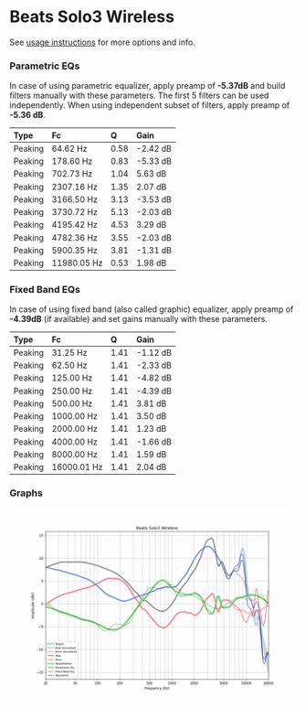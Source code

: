 # Beats Solo3 Wireless
See [usage instructions](https://github.com/jaakkopasanen/AutoEq#usage) for more options and info.

### Parametric EQs
In case of using parametric equalizer, apply preamp of **-5.37dB** and build filters manually
with these parameters. The first 5 filters can be used independently.
When using independent subset of filters, apply preamp of **-5.36 dB**.

| Type    | Fc          |    Q | Gain     |
|:--------|:------------|:-----|:---------|
| Peaking | 64.62 Hz    | 0.58 | -2.42 dB |
| Peaking | 178.60 Hz   | 0.83 | -5.33 dB |
| Peaking | 702.73 Hz   | 1.04 | 5.63 dB  |
| Peaking | 2307.16 Hz  | 1.35 | 2.07 dB  |
| Peaking | 3166.50 Hz  | 3.13 | -3.53 dB |
| Peaking | 3730.72 Hz  | 5.13 | -2.03 dB |
| Peaking | 4195.42 Hz  | 4.53 | 3.29 dB  |
| Peaking | 4782.36 Hz  | 3.55 | -2.03 dB |
| Peaking | 5900.35 Hz  | 3.81 | -1.31 dB |
| Peaking | 11980.05 Hz | 0.53 | 1.98 dB  |

### Fixed Band EQs
In case of using fixed band (also called graphic) equalizer, apply preamp of **-4.39dB**
(if available) and set gains manually with these parameters.

| Type    | Fc          |    Q | Gain     |
|:--------|:------------|:-----|:---------|
| Peaking | 31.25 Hz    | 1.41 | -1.12 dB |
| Peaking | 62.50 Hz    | 1.41 | -2.33 dB |
| Peaking | 125.00 Hz   | 1.41 | -4.82 dB |
| Peaking | 250.00 Hz   | 1.41 | -4.39 dB |
| Peaking | 500.00 Hz   | 1.41 | 3.81 dB  |
| Peaking | 1000.00 Hz  | 1.41 | 3.50 dB  |
| Peaking | 2000.00 Hz  | 1.41 | 1.23 dB  |
| Peaking | 4000.00 Hz  | 1.41 | -1.66 dB |
| Peaking | 8000.00 Hz  | 1.41 | 1.59 dB  |
| Peaking | 16000.01 Hz | 1.41 | 2.04 dB  |

### Graphs
![](./Beats%20Solo3%20Wireless.png)